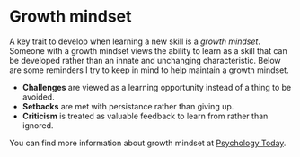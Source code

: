 # Growth mindset

A key trait to develop when learning a new skill is a *growth mindset*. Someone with a growth mindset views the ability to learn as a skill that can be developed rather than an innate and unchanging characteristic. Below are some reminders I try to keep in mind to help maintain a growth mindset.

- **Challenges** are viewed as a learning opportunity instead of a thing to be avoided.
- **Setbacks** are met with persistance rather than giving up.
- **Criticism** is treated as valuable feedback to learn from rather than ignored.

You can find more information about growth mindset at [Psychology Today](https://www.psychologytoday.com/us/basics/growth-mindset).
